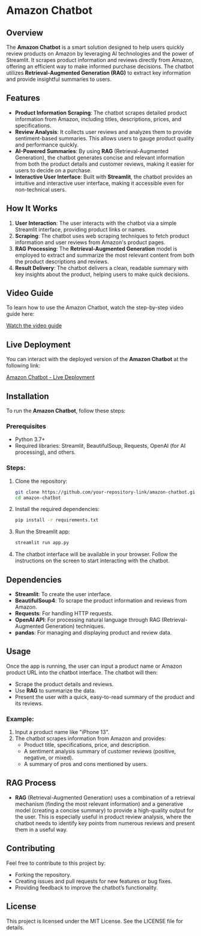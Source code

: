 # Amazon Chatbot

## Overview
The **Amazon Chatbot** is a smart solution designed to help users quickly review products on Amazon by leveraging AI technologies and the power of Streamlit. It scrapes product information and reviews directly from Amazon, offering an efficient way to make informed purchase decisions. The chatbot utilizes **Retrieval-Augmented Generation (RAG)** to extract key information and provide insightful summaries to users.

## Features
- **Product Information Scraping**: The chatbot scrapes detailed product information from Amazon, including titles, descriptions, prices, and specifications.
- **Review Analysis**: It collects user reviews and analyzes them to provide sentiment-based summaries. This allows users to gauge product quality and performance quickly.
- **AI-Powered Summaries**: By using **RAG** (Retrieval-Augmented Generation), the chatbot generates concise and relevant information from both the product details and customer reviews, making it easier for users to decide on a purchase.
- **Interactive User Interface**: Built with **Streamlit**, the chatbot provides an intuitive and interactive user interface, making it accessible even for non-technical users.
  
## How It Works
1. **User Interaction**: The user interacts with the chatbot via a simple Streamlit interface, providing product links or names.
2. **Scraping**: The chatbot uses web scraping techniques to fetch product information and user reviews from Amazon's product pages.
3. **RAG Processing**: The **Retrieval-Augmented Generation** model is employed to extract and summarize the most relevant content from both the product descriptions and reviews.
4. **Result Delivery**: The chatbot delivers a clean, readable summary with key insights about the product, helping users to make quick decisions.

## Video Guide
To learn how to use the Amazon Chatbot, watch the step-by-step video guide here:

[Watch the video guide](https://studenthcmusedu-my.sharepoint.com/personal/21127616_student_hcmus_edu_vn/_layouts/15/stream.aspx?id=%2Fpersonal%2F21127616%5Fstudent%5Fhcmus%5Fedu%5Fvn%2FDocuments%2FHocTap%2FKhoa%20h%E1%BB%8Dc%20D%E1%BB%AF%20li%E1%BB%87u%20%E1%BB%99ng%20d%E1%BB%A5ng%2FKHDLUD%2Emkv&referrer=StreamWebApp%2EWeb&referrerScenario=AddressBarCopied%2Eview%2Eb6b4dc37%2Dc20c%2D4109%2Db282%2Dd30f616e44ba)

## Live Deployment
You can interact with the deployed version of the **Amazon Chatbot** at the following link:

[Amazon Chatbot - Live Deployment](https://khdlud-684432473097.us-central1.run.app/)


## Installation

To run the **Amazon Chatbot**, follow these steps:

### Prerequisites
- Python 3.7+
- Required libraries: Streamlit, BeautifulSoup, Requests, OpenAI (for AI processing), and others.

### Steps:
1. Clone the repository:

    ```bash
    git clone https://github.com/your-repository-link/amazon-chatbot.git
    cd amazon-chatbot
    ```

2. Install the required dependencies:

    ```bash
    pip install -r requirements.txt
    ```

3. Run the Streamlit app:

    ```bash
    streamlit run app.py
    ```

4. The chatbot interface will be available in your browser. Follow the instructions on the screen to start interacting with the chatbot.

## Dependencies
- **Streamlit**: To create the user interface.
- **BeautifulSoup4**: To scrape the product information and reviews from Amazon.
- **Requests**: For handling HTTP requests.
- **OpenAI API**: For processing natural language through RAG (Retrieval-Augmented Generation) techniques.
- **pandas**: For managing and displaying product and review data.

## Usage
Once the app is running, the user can input a product name or Amazon product URL into the chatbot interface. The chatbot will then:
- Scrape the product details and reviews.
- Use **RAG** to summarize the data.
- Present the user with a quick, easy-to-read summary of the product and its reviews.

### Example:

1. Input a product name like "iPhone 13".
2. The chatbot scrapes information from Amazon and provides:
   - Product title, specifications, price, and description.
   - A sentiment analysis summary of customer reviews (positive, negative, or mixed).
   - A summary of pros and cons mentioned by users.

## RAG Process
- **RAG** (Retrieval-Augmented Generation) uses a combination of a retrieval mechanism (finding the most relevant information) and a generative model (creating a concise summary) to provide a high-quality output for the user. This is especially useful in product review analysis, where the chatbot needs to identify key points from numerous reviews and present them in a useful way.

## Contributing
Feel free to contribute to this project by:
- Forking the repository.
- Creating issues and pull requests for new features or bug fixes.
- Providing feedback to improve the chatbot’s functionality.

## License
This project is licensed under the MIT License. See the LICENSE file for details.
